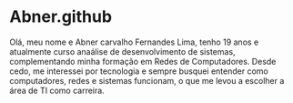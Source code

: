 # Abner.github
Olá, meu nome e Abner carvalho Fernandes Lima, tenho 19 anos e atualmente curso anaálise de desenvolvimento de sistemas, complementando minha formação em Redes de Computadores. Desde cedo, me interessei por tecnologia e sempre busquei entender como computadores, redes e sistemas funcionam, o que me levou a escolher a área de TI como carreira. 
